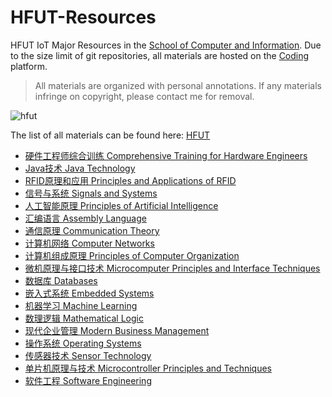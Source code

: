 # HFUT-Resources

HFUT IoT Major Resources in the [School of Computer and Information](https://ci.hfut.edu.cn/). Due to the size limit of git repositories, all materials are hosted on the [Coding](https://bareth.coding.net/p/hfut/repos) platform.

> All materials are organized with personal annotations. If any materials infringe on copyright, please contact me for removal.


![hfut](https://gitee.com/bareth/images2/raw/master//img/hfut.png) 

The list of all materials can be found here: [HFUT](https://bareth.coding.net/p/hfut/repos)

+ [硬件工程师综合训练 Comprehensive Training for Hardware Engineers](https://bareth.coding.net/p/hfut/d/Comprehensive-training-for-hardware-engineers/git) 
+ [Java技术 Java Technology](https://bareth.coding.net/p/hfut/d/Java-technology/git) 
+ [RFID原理和应用 Principles and Applications of RFID](https://bareth.coding.net/p/hfut/d/RFID-principle-and-application/git) 
+ [信号与系统 Signals and Systems](https://bareth.coding.net/p/hfut/d/Signals-and-Systems/git) 
+ [人工智能原理 Principles of Artificial Intelligence](https://bareth.coding.net/p/hfut/d/artificial-intelligence/git) 
+ [汇编语言 Assembly Language](https://bareth.coding.net/p/hfut/d/assembly-language/git) 
+ [通信原理 Communication Theory](https://bareth.coding.net/p/hfut/d/communication-theory/git) 
+ [计算机网络 Computer Networks](https://bareth.coding.net/p/hfut/d/computer-networks/git) 
+ [计算机组成原理 Principles of Computer Organization](https://bareth.coding.net/p/hfut/d/computer-organization/git) 
+ [微机原理与接口技术 Microcomputer Principles and Interface Techniques](https://bareth.coding.net/p/hfut/d/computer-principles-and-interface-techniques/git) 
+ [数据库 Databases](https://bareth.coding.net/p/hfut/d/database/git) 
+ [嵌入式系统 Embedded Systems](https://bareth.coding.net/p/hfut/d/embedded-system/git) 
+ [机器学习 Machine Learning](https://bareth.coding.net/p/hfut/d/machine-learning/git) 
+ [数理逻辑 Mathematical Logic](https://bareth.coding.net/p/hfut/d/mathematical-logic/git) 
+ [现代企业管理 Modern Business Management](https://bareth.coding.net/p/hfut/d/modern-business-management/git) 
+ [操作系统 Operating Systems](https://bareth.coding.net/p/hfut/d/operating-system/git) 
+ [传感器技术 Sensor Technology](https://bareth.coding.net/p/hfut/d/sensor-technology/git) 
+ [单片机原理与技术 Microcontroller Principles and Techniques](https://bareth.coding.net/p/hfut/d/singlechip/git) 
+ [软件工程 Software Engineering](https://bareth.coding.net/p/hfut/d/software-engineering/git) 
